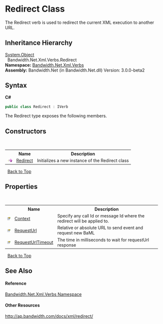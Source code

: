 ﻿# Redirect Class
 

The Redirect verb is used to redirect the current XML execution to another URL.


## Inheritance Hierarchy
<a href="http://msdn2.microsoft.com/en-us/library/e5kfa45b" target="_blank">System.Object</a><br />&nbsp;&nbsp;Bandwidth.Net.Xml.Verbs.Redirect<br />
**Namespace:**&nbsp;<a href ="N_Bandwidth_Net_Xml_Verbs.md">Bandwidth.Net.Xml.Verbs</a><br />**Assembly:**&nbsp;Bandwidth.Net (in Bandwidth.Net.dll) Version: 3.0.0-beta2

## Syntax

**C#**<br />
``` C#
public class Redirect : IVerb
```

The Redirect type exposes the following members.


## Constructors
&nbsp;<table><tr><th></th><th>Name</th><th>Description</th></tr><tr><td>![Public method](media/pubmethod.gif "Public method")</td><td><a href ="M_Bandwidth_Net_Xml_Verbs_Redirect__ctor.md">Redirect</a></td><td>
Initializes a new instance of the Redirect class</td></tr></table>&nbsp;
<a href="#redirect-class">Back to Top</a>

## Properties
&nbsp;<table><tr><th></th><th>Name</th><th>Description</th></tr><tr><td>![Public property](media/pubproperty.gif "Public property")</td><td><a href ="P_Bandwidth_Net_Xml_Verbs_Redirect_Context.md">Context</a></td><td>
Specify any call Id or message Id where the redirect will be applied to.</td></tr><tr><td>![Public property](media/pubproperty.gif "Public property")</td><td><a href ="P_Bandwidth_Net_Xml_Verbs_Redirect_RequestUrl.md">RequestUrl</a></td><td>
Relative or absolute URL to send event and request new BaML</td></tr><tr><td>![Public property](media/pubproperty.gif "Public property")</td><td><a href ="P_Bandwidth_Net_Xml_Verbs_Redirect_RequestUrlTimeout.md">RequestUrlTimeout</a></td><td>
The time in milliseconds to wait for requestUrl response</td></tr></table>&nbsp;
<a href="#redirect-class">Back to Top</a>

## See Also


#### Reference
<a href ="N_Bandwidth_Net_Xml_Verbs.md">Bandwidth.Net.Xml.Verbs Namespace</a><br />

#### Other Resources
<a href="http://ap.bandwidth.com/docs/xml/redirect/" target="_blank">http://ap.bandwidth.com/docs/xml/redirect/</a><br />